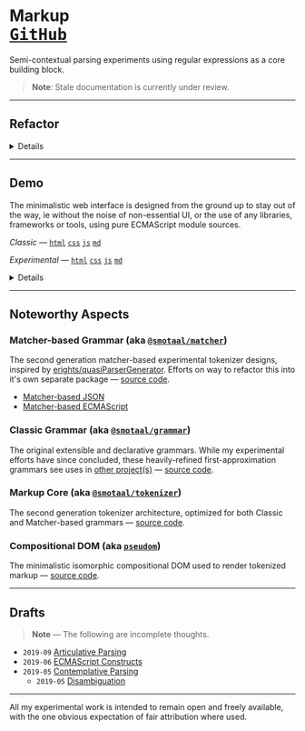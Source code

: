 # Markup <nav float-right>[<kbd>GitHub</kbd>](https://github.com/SMotaal/markup)

Semi-contextual parsing experiments using regular expressions as a core building block.

> **Note**: Stale documentation is currently under review.

---

## Refactor

<details>

- [ ] [_Custom Elements_](./elements/README.md) — Compartmentalize reusable web components structured to progressively compose from simple to the more advanced use cases through iterations.

</details>

---

## Demo

The minimalistic web interface is designed from the ground up to stay out of the way, ie without the noise of non-essential UI, or the use of any libraries, frameworks or tools, using pure ECMAScript module sources.

_Classic_ — [`html`](./markup.html#html) [`css`](./markup.html#css) [`js`](./markup.html#js) [`md`](./markup.html#md)

_Experimental_ — [`html`](./experimental/#html) [`css`](./experimental/#css) [`js`](./experimental/#js) [`md`](./experimental/#md)

<details>

Multiple entrypoints are used for the various experimental efforts, all using the same interface and hash-based options:

```
markup.html#‹specifier›!‹mode›*‹iterations›**‹repeats›
```

**Parameters**

The order of the parameters is manadatory, but all parameters are optional.

1. Resource specifier can either be one of the hard-wired presets, a valid url or a bare specifier with `unpkg:` or `cdnjs:` prefixes

2. You can force the parsing mode by adding `!es`, `!html`, `!css`, or `!md`

   <blockquote>

   Forcing other modes can be useful if content-type detection fails

   </blockquote>

3. You can repeat the tokenization process by adding `*‹iterations›`

4. You can repeat the input passed to the parser by adding `**‹repeats›`

   <blockquote>

   Adding `**0` can be useful to disable rendering for very long sources.

   </blockquote>

**Examples**

<figure>

_Specifiers & Modes_

- [`#unpkg:acorn`](./markup.html#unpkg:acorn)
- [`#~/lib/tokenizer.js`](./markup.html#~/lib/tokenizer.js)

_Useful Presets_ — hard-wired convenience samples

- [`#es`](./markup.html#es)
- [`#html`](./markup.html#html)
- [`#css`](./markup.html#css)
- [`#md`](./markup.html#md)

_Repeats & Iterations_

- [`#`](./markup.html#) — Render &times; 1 and Tokenize &times; 1
- [`#**2`](./markup.html#**2) — Render &times; 2 and Tokenize &times; 1
- [`#**0`](./markup.html#**0) — Render &times; 0 and Tokenize &times; 1
- [`#*100**0`](./markup.html#*100*0) — Render &times; 0 and Tokenize &times; 100
- [`#*2**2`](./markup.html#*2**2) — Render &times; 2 and Tokenize &times; 2

</figure>

</details>

---

## Noteworthy Aspects

### Matcher-based Grammar (aka [`@smotaal/matcher`](./packages/matcher/README.md))

The second generation matcher-based experimental tokenizer designs, inspired by [erights/quasiParserGenerator](https://github.com/erights/quasiParserGenerator). Efforts on way to refactor this into it's own separate package — [source code](https://github.com/SMotaal/markup/tree/master/packages/matcher/).

- [Matcher-based JSON](./experimental/json/)
- [Matcher-based ECMAScript](./experimental/es/)

### Classic Grammar (aka [`@smotaal/grammar`](./packages/grammar/README.md))

The original extensible and declarative grammars. While my experimental efforts have since concluded, these heavily-refined first-approximation grammars see uses in [other project(s)](https://www.smotaal.io/markout 'Markout') — [source code](https://github.com/SMotaal/markup/tree/master/packages/grammar/).

### Markup Core (aka [`@smotaal/tokenizer`](./packages/tokenizer/README.md))

The second generation tokenizer architecture, optimized for both Classic and Matcher-based grammars — [source code](https://github.com/SMotaal/markup/tree/master/packages/tokenizer/).

### Compositional DOM (aka [`pseudom`](./packages/pseudom/README.md))

The minimalistic isomorphic compositional DOM used to render tokenized markup — [source code](https://github.com/SMotaal/markup/tree/master/packages/pseudom/).

---

## Drafts

> **Note** — The following are incomplete thoughts.

- `2019-09` [Articulative Parsing](/experimental-modules-shim/documentation/Articulative-Parsing.md)
- `2019-06` [ECMAScript Constructs](/markup/experimental/es/Constructs.md)
- `2019-05` [Contemplative Parsing](/experimental-modules-shim/documentation/Contemplative-Parsing.md)
  - `2019-05` [Disambiguation](/experimental-modules-shim/documentation/Contemplative-Parsing-Disambiguation.md)

---

All my experimental work is intended to remain open and freely available, with the one obvious expectation of fair attribution where used.
